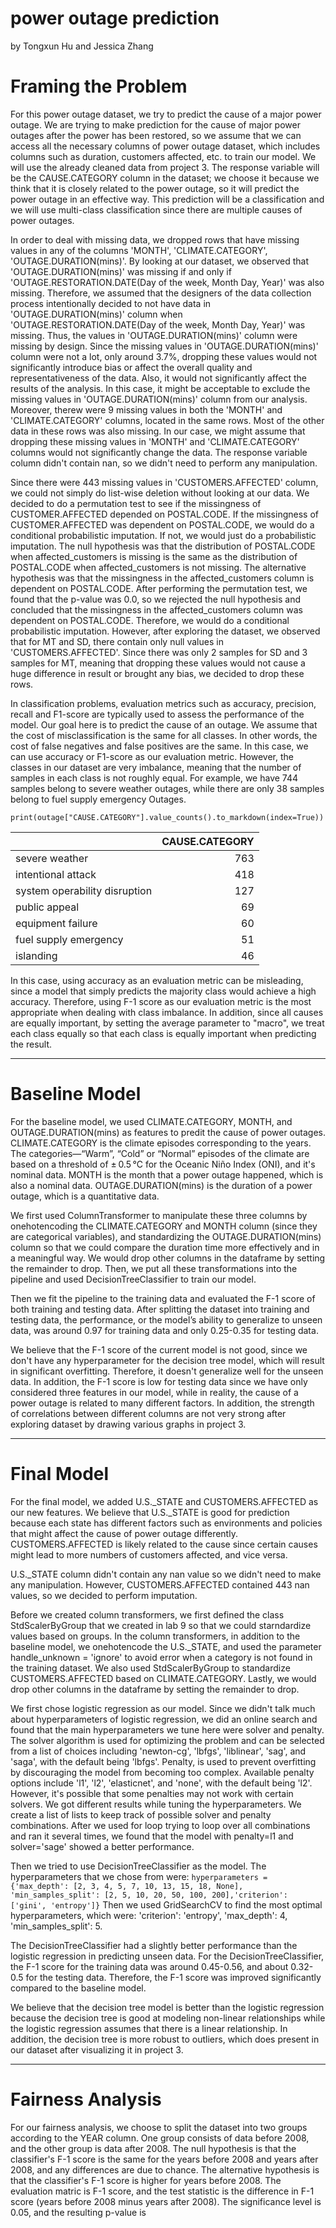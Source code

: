 # power outage prediction
by Tongxun Hu and Jessica Zhang

# Framing the Problem

For this power outage dataset, we try to predict the cause of a major power outage. We are trying to make prediction for the cause of major power outages after the power has been restored, so we assume that we can access all the necessary columns of power outage dataset, which includes columns such as duration, customers affected, etc. to train our model. We will use the already cleaned data from project 3. The response variable will be the CAUSE.CATEGORY column in the dataset; we choose it because we think that it is closely related to the power outage, so it will predict the power outage in an effective way. This prediction will be a classification and we will use multi-class classification since there are multiple causes of power outages. 

In order to deal with missing data, we dropped rows that have missing values in any of the columns 'MONTH', 'CLIMATE.CATEGORY', 'OUTAGE.DURATION(mins)'. By looking at our dataset, we observed that 'OUTAGE.DURATION(mins)' was missing if and only if 'OUTAGE.RESTORATION.DATE(Day of the week, Month Day, Year)' was also missing. Therefore, we assumed that the designers of the data collection process intentionally decided to not have data in 'OUTAGE.DURATION(mins)' column when 'OUTAGE.RESTORATION.DATE(Day of the week, Month Day, Year)' was missing. Thus, the values in 'OUTAGE.DURATION(mins)' column were missing by design. Since the missing values in 'OUTAGE.DURATION(mins)' column were not a lot, only around 3.7%, dropping these values would not significantly introduce bias or affect the overall quality and representativeness of the data. Also, it would not significantly affect the results of the analysis. In this case, it might be acceptable to exclude the missing values in 'OUTAGE.DURATION(mins)' column from our analysis. Moreover, therew were 9 missing values in both the 'MONTH' and 'CLIMATE.CATEGORY' columns, located in the same rows. Most of the other data in these rows was also missing. In our case, we might assume that dropping these missing values in 'MONTH' and 'CLIMATE.CATEGORY' columns would not significantly change the data. The response variable column didn't contain nan, so we didn't need to perform any manipulation.

Since there were 443 missing values in 'CUSTOMERS.AFFECTED' column, we could not simply do list-wise deletion without looking at our data. We decided to do a permutation test to see if the missingness of CUSTOMER.AFFECTED depended on POSTAL.CODE. If the missingness of CUSTOMER.AFFECTED was dependent on POSTAL.CODE, we would do a conditional probabilistic imputation. If not, we would just do a probabilistic imputation. The null hypothesis was that the distribution of POSTAL.CODE when affected_customers is missing is the same as the distribution of POSTAL.CODE when affected_customers is not missing. The alternative hypothesis was that the missingness in the affected_customers column is dependent on POSTAL.CODE. After performing the permutation test, we found that the p-value was 0.0, so we rejected the null hypothesis and concluded that the missingness in the affected_customers column was dependent on POSTAL.CODE. Therefore, we would do a conditional probabilistic imputation. However, after exploring the dataset, we observed that for MT and SD, there contain only null values in 'CUSTOMERS.AFFECTED'. Since there was only 2 samples for SD and 3 samples for MT, meaning that dropping these values would not cause a huge difference in result or brought any bias, we decided to drop these rows.

In classification problems, evaluation metrics such as accuracy, precision, recall and F1-score are typically used to assess the performance of the model. Our goal here is to predict the cause of an outage. We assume that the cost of misclassification is the same for all classes. In other words, the cost of false negatives and false positives are the same. In this case, we can use accuracy or F1-score as our evaluation metric. However, the classes in our dataset are very imbalance, meaning that the number of samples in each class is not roughly equal. For example, we have 744 samples belong to severe weather outages, while there are only 38 samples belong to fuel supply emergency Outages. 

`print(outage["CAUSE.CATEGORY"].value_counts().to_markdown(index=True))`

|                               |   CAUSE.CATEGORY |
|:------------------------------|-----------------:|
| severe weather                |              763 |
| intentional attack            |              418 |
| system operability disruption |              127 |
| public appeal                 |               69 |
| equipment failure             |               60 |
| fuel supply emergency         |               51 |
| islanding                     |               46 |


In this case, using accuracy as an evaluation metric can be misleading, since a model that simply predicts the majority class would achieve a high accuracy. Therefore, using F-1 score as our evaluation metric is the most appropriate when dealing with class imbalance. In addition, since all causes are equally important, by setting the average parameter to "macro", we treat each class equally so that each class is equally important when predicting the result. 


------
# Baseline Model

For the baseline model, we used CLIMATE.CATEGORY, MONTH, and OUTAGE.DURATION(mins) as features to predit the cause of power outages. CLIMATE.CATEGORY is the climate episodes corresponding to the years. The categories—“Warm”, “Cold” or “Normal” episodes of the climate are based on a threshold of ± 0.5 °C for the Oceanic Niño Index (ONI), and it's nominal data. MONTH is the month that a power outage happened, which is also a nominal data. OUTAGE.DURATION(mins) is the duration of a power outage, which is a quantitative data. 

We first used ColumnTransformer to manipulate these three columns by onehotencoding the CLIMATE.CATEGORY and MONTH column (since they are categorical variables), and standardizing the OUTAGE.DURATION(mins) column so that we could compare the duration time more effectively and in a meaningful way. We would drop other columns in the dataframe by setting the remainder to drop. Then, we put all these transformations into the pipeline and used DecisionTreeClassifier to train our model. 

Then we fit the pipeline to the training data and evaluated the F-1 score of both training and testing data. After splitting the dataset into training and testing data, the performance, or the model’s ability to generalize to unseen data, was around 0.97 for training data and only 0.25-0.35 for testing data. 

We believe that the F-1 score of the current model is not good, since we don't have any hyperparameter for the decision tree model, which will result in significant overfitting. Therefore, it doesn't generalize well for the unseen data. In addition, the F-1 score is low for testing data since we have only considered three features in our model, while in reality, the cause of a power outage is related to many different factors. In addition, the strength of correlations between different columns are not very strong after exploring dataset by drawing various graphs in project 3. 


------
# Final Model

For the final model, we added U.S._STATE and CUSTOMERS.AFFECTED as our new features. We believe that U.S._STATE is good for prediction because each state has different factors such as environments and policies that might affect the cause of power outage differently. CUSTOMERS.AFFECTED is likely related to the cause since certain causes might lead to more numbers of customers affected, and vice versa. 

U.S._STATE column didn't contain any nan value so we didn't need to make any manipulation. However, CUSTOMERS.AFFECTED contained 443 nan values, so we decided to perform imputation. 

Before we created column transformers, we first defined the class StdScalerByGroup that we created in lab 9 so that we could starndardize values based on groups. In the column transformers, in addition to the baseline model, we onehotencode the U.S._STATE, and used the parameter handle_unknown = 'ignore' to avoid error when a category is not found in the training dataset. We also used StdScalerByGroup to standardize CUSTOMERS.AFFECTED based on CLIMATE.CATEGORY. Lastly, we would drop other columns in the dataframe by setting the remainder to drop. 

We first chose logistic regression as our model. Since we didn't talk much about hyperparameters of logistic regression, we did an online search and found that the main hyperparameters we tune here were solver and penalty. The solver algorithm is used for optimizing the problem and can be selected from a list of choices including 'newton-cg', 'lbfgs', 'liblinear', 'sag', and 'saga', with the default being 'lbfgs'. Penalty, is used to prevent overfitting by discouraging the model from becoming too complex. Available penalty options include 'l1', 'l2', 'elasticnet', and 'none', with the default being 'l2'. However, it's possible that some penalties may not work with certain solvers. We got different results while tuning the hyperparameters. We create a list of lists to keep track of possible solver and penalty combinations. After we used for loop trying to loop over all combinations and ran it several times, we found that the model with penalty=l1 and solver='sage' showed a better performance.  

Then we tried to use DecisionTreeClassifier as the model. The hyperparameters that we chose from were: 
`hyperparameters = {'max_depth': [2, 3, 4, 5, 7, 10, 13, 15, 18, None], 'min_samples_split': [2, 5, 10, 20, 50, 100, 200],'criterion': ['gini', 'entropy']}` Then we used GridSearchCV to find the most optimal hyperparameters, which were: 'criterion': 'entropy', 'max_depth': 4, 'min_samples_split': 5. 

The DecisionTreeClassifier had a slightly better performance than the logistic regression in predicting unseen data. For the DecisionTreeClassifier, the F-1 score for the training data was around 0.45-0.56, and about 0.32-0.5 for the testing data. Therefore, the F-1 score was improved significantly compared to the baseline model.

We believe that the decision tree model is better than the logistic regression because the decision tree is good at modeling non-linear relationships while the logistic regression assumes that there is a linear relationship. In addition, the decision tree is more robust to outliers, which does present in our dataset after visualizing it in project 3. 

------
# Fairness Analysis

For our fairness analysis, we choose to split the dataset into two groups according to the YEAR column. One group consists of data before 2008, and the other group is data after 2008. The null hypothesis is that the classifier's F-1 score is the same for the years before 2008 and years after 2008, and any differences are due to chance. The alternative hypothesis is that the classifier's F-1 score is higher for years before 2008. The evaluation matric is F-1 score, and the test statistic is the difference in F-1 score (years before 2008 minus years after 2008). The significance level is 0.05, and the resulting p-value is 

